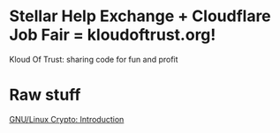 # Stellar Help Exchange + Cloudflare Job Fair = kloudoftrust.org!

Kloud Of Trust: sharing code for fun and profit

# Raw stuff

[GNU/Linux Crypto: Introduction](https://blog.sanctum.geek.nz/series/gnu-linux-crypto/)
